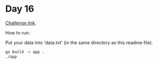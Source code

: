 # Day 16

[Challenge link](https://adventofcode.com/2022/day/16).

How to run:

Put your data into 'data.txt' (in the same directory as this readme file).

```sh
go build -o app .
./app
```